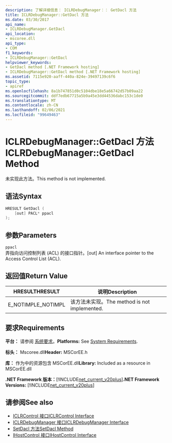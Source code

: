 ```yaml
---
description: 了解详细信息： ICLRDebugManager：： GetDacl 方法
title: ICLRDebugManager::GetDacl 方法
ms.date: 03/30/2017
api_name:
- ICLRDebugManager.GetDacl
api_location:
- mscoree.dll
api_type:
- COM
f1_keywords:
- ICLRDebugManager::GetDacl
helpviewer_keywords:
- GetDacl method [.NET Framework hosting]
- ICLRDebugManager::GetDacl method [.NET Framework hosting]
ms.assetid: 7115e920-aaff-440a-824e-39497139c6f6
topic_type:
- apiref
ms.openlocfilehash: 8a1b747851d0c5104dbe18e5a66742d57b09aa22
ms.sourcegitcommit: ddf7edb67715a5b9a45e3dd44536dabc153c1de0
ms.translationtype: MT
ms.contentlocale: zh-CN
ms.lasthandoff: 02/06/2021
ms.locfileid: "99649463"
---
```

# <a name="iclrdebugmanagergetdacl-method"></a><span data-ttu-id="1fecd-103">ICLRDebugManager::GetDacl 方法</span><span class="sxs-lookup"><span data-stu-id="1fecd-103">ICLRDebugManager::GetDacl Method</span></span>

<span data-ttu-id="1fecd-104">未实现此方法。</span><span class="sxs-lookup"><span data-stu-id="1fecd-104">This method is not implemented.</span></span>  
  
## <a name="syntax"></a><span data-ttu-id="1fecd-105">语法</span><span class="sxs-lookup"><span data-stu-id="1fecd-105">Syntax</span></span>  
  
```cpp  
HRESULT GetDacl (  
    [out] PACL* ppacl  
);  
```  
  
## <a name="parameters"></a><span data-ttu-id="1fecd-106">参数</span><span class="sxs-lookup"><span data-stu-id="1fecd-106">Parameters</span></span>  

 `ppacl`  
 <span data-ttu-id="1fecd-107">弄指向访问控制列表 (ACL) 的接口指针。</span><span class="sxs-lookup"><span data-stu-id="1fecd-107">[out] An interface pointer to the Access Control List (ACL).</span></span>  
  
## <a name="return-value"></a><span data-ttu-id="1fecd-108">返回值</span><span class="sxs-lookup"><span data-stu-id="1fecd-108">Return Value</span></span>  
  
|<span data-ttu-id="1fecd-109">HRESULT</span><span class="sxs-lookup"><span data-stu-id="1fecd-109">HRESULT</span></span>|<span data-ttu-id="1fecd-110">说明</span><span class="sxs-lookup"><span data-stu-id="1fecd-110">Description</span></span>|  
|-------------|-----------------|  
|<span data-ttu-id="1fecd-111">E_NOTIMPL</span><span class="sxs-lookup"><span data-stu-id="1fecd-111">E_NOTIMPL</span></span>|<span data-ttu-id="1fecd-112">该方法未实现。</span><span class="sxs-lookup"><span data-stu-id="1fecd-112">The method is not implemented.</span></span>|  
  
## <a name="requirements"></a><span data-ttu-id="1fecd-113">要求</span><span class="sxs-lookup"><span data-stu-id="1fecd-113">Requirements</span></span>  

 <span data-ttu-id="1fecd-114">**平台：** 请参阅 [系统要求](../../get-started/system-requirements.md)。</span><span class="sxs-lookup"><span data-stu-id="1fecd-114">**Platforms:** See [System Requirements](../../get-started/system-requirements.md).</span></span>  
  
 <span data-ttu-id="1fecd-115">**标头：** Mscoree.dll</span><span class="sxs-lookup"><span data-stu-id="1fecd-115">**Header:** MSCorEE.h</span></span>  
  
 <span data-ttu-id="1fecd-116">**库：** 作为中的资源包含 MSCorEE.dll</span><span class="sxs-lookup"><span data-stu-id="1fecd-116">**Library:** Included as a resource in MSCorEE.dll</span></span>  
  
 <span data-ttu-id="1fecd-117">**.NET Framework 版本：**[!INCLUDE[net_current_v20plus](../../../../includes/net-current-v20plus-md.md)]</span><span class="sxs-lookup"><span data-stu-id="1fecd-117">**.NET Framework Versions:** [!INCLUDE[net_current_v20plus](../../../../includes/net-current-v20plus-md.md)]</span></span>  
  
## <a name="see-also"></a><span data-ttu-id="1fecd-118">请参阅</span><span class="sxs-lookup"><span data-stu-id="1fecd-118">See also</span></span>

- [<span data-ttu-id="1fecd-119">ICLRControl 接口</span><span class="sxs-lookup"><span data-stu-id="1fecd-119">ICLRControl Interface</span></span>](iclrcontrol-interface.md)
- [<span data-ttu-id="1fecd-120">ICLRDebugManager 接口</span><span class="sxs-lookup"><span data-stu-id="1fecd-120">ICLRDebugManager Interface</span></span>](iclrdebugmanager-interface.md)
- [<span data-ttu-id="1fecd-121">SetDacl 方法</span><span class="sxs-lookup"><span data-stu-id="1fecd-121">SetDacl Method</span></span>](iclrdebugmanager-setdacl-method.md)
- [<span data-ttu-id="1fecd-122">IHostControl 接口</span><span class="sxs-lookup"><span data-stu-id="1fecd-122">IHostControl Interface</span></span>](ihostcontrol-interface.md)

